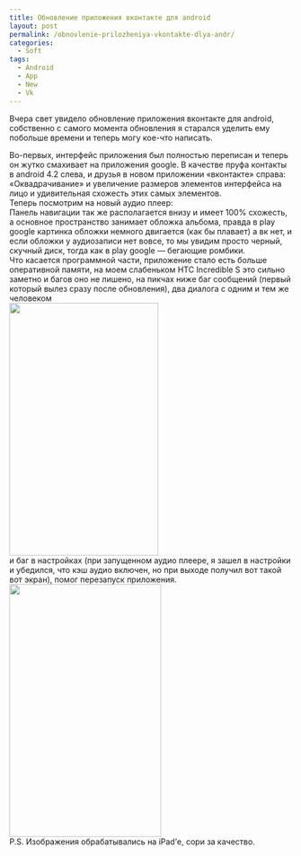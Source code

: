 ```yaml
---
title: Обновление приложения вконтакте для android
layout: post
permalink: /obnovlenie-prilozheniya-vkontakte-dlya-andr/
categories:
  - Soft
tags:
  - Android
  - App
  - New
  - Vk
---
```

Вчера свет увидело обновление приложения вконтакте для android, собственно с самого момента обновления я старался уделить ему побольше времени и теперь могу кое-что написать.

<!--more-->

  
Во-первых, интерфейс приложения был полностью переписан и теперь он жутко смахивает на приложения google. В качестве пруфа контакты в android 4.2 слева, и друзья в новом приложении «вконтакте» справа:  
«Оквадрачивание» и увеличение размеров элементов интерфейса на лицо и удивительная схожесть этих самых элементов.  
Теперь посмотрим на новый аудио плеер:  
Панель навигации так же располагается внизу и имеет 100% схожесть, а основное пространство занимает обложка альбома, правда в play google картинка обложки немного двигается (как бы плавает) а вк нет, и если обложки у аудиозаписи нет вовсе, то мы увидим просто черный, скучный диск, тогда как в play google &#8212; бегающие ромбики.  
Что касается программной части, приложение стало есть больше оперативной памяти, на моем слабеньком HTC Incredible S это сильно заметно и багов оно не лишено, на пикчах ниже баг сообщений (первый который вылез сразу после обновления), два диалога с одним и тем же человеком  
<img src="http://media.tumblr.com/b076f281d19a4accec8bc080aca25080/tumblr_inline_mq2qvqaQHx1s331yx.jpg" alt="" width="265" height="450" />  
и баг в настройках (при запущенном аудио плеере, я зашел в настройки и убедился, что кэш аудио включен, но при выходе получил вот такой вот экран), помог перезапуск приложения.  
<img src="http://media.tumblr.com/810b9737d2ed892f8795f0a68af2be1e/tumblr_inline_mq2qyczrfP1s331yx.jpg" alt="" width="270" height="450" />  
P.S. Изображения обрабатывались на iPad’е, сори за качество.